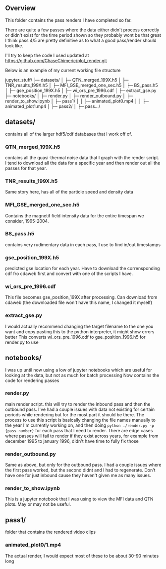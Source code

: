 ## Overview
This folder contains the pass renders I have completed so far.
 
There are quite a few passes where the data either didn't process correctly or didn't exist for the time period shown so they probably wont be that great
I think pass 4/5 are pretty definitive as to what a good pass/render should look like.

I'll try to keep the code I used updated at https://github.com/ChaseChimeric/plot_render.git

Below is an example of my current working file structure

jupyter_stuff/
├─ datasets/
│  ├─ QTN_merged_199X.h5
│  ├─ TNR_results_199X.h5
│  ├─ MFI_GSE_merged_one_sec.h5
│  ├─ BS_pass.h5
│  ├─ gse_position_199X.h5
│  ├─ wi_ors_pre_1996.cdf
│  ├─ extract_gse.py
├─ notebooks/
│  ├─ render.py
│  ├─ render_outbound.py
│  ├─ render_to_show.ipynb
│  ├─ pass1/
│  │  ├─ animated_plot0.mp4
│  │  ├─ animated_plot1.mp4
│  ├─ pass2/
│  ├─ pass.../

## datasets/
contains all of the larger hdf5/cdf databases that I work off of.
### QTN_merged_199X.h5
contains all the quasi-thermal noise data that I graph with the render script.
I tend to download all the data for a specific year and then render out all the passes for that year.
### TNR_results_199X.h5
Same story here, has all of the particle speed and density data
### MFI_GSE_merged_one_sec.h5
Contains the magnetif field intensity data for the entire timespan we consider, 1995-2004.
### BS_pass.h5
contains very rudimentary data in each pass, I use to find in/out timestamps
### gse_position_199X.h5
predicted gse location for each year. Have to download the corrensponding cdf fro cdaweb first and convert with one of the scripts I have.
### wi_ors_pre_1996.cdf
This file becomes gse_position_199X after processing. Can download from cdaweb (the downloaded file won't have this name, I changed it myself)
### extract_gse.py
I would actually recommend changing the target filename to the one you want and copy pasting this to the python interpreter, it might show errors better
This converts wi_ors_pre_1996.cdf to gse_position_1996.h5 for render.py to use

## notebooks/
I was up until now using a low of jupyter notebooks which are useful for looking at the data, but not as much for batch processing
Now contains the code for rendering passes
### render.py
main render script. this will try to render the inbound pass and then the outbound pass. I've had a couple issues with data not existing for 
certain periods while rendering but for the most part it should be there. The process to use this script is basically changing the file names 
manually to the year I'm currently working on, and then doing `python ./render.py -p {pass number}` for each pass that I need to render. There are
edge cases where passes will fail to render if they exist across years, for example from december 1995 to january 1996, didn't have time to fully fix those
### render_outbound.py
Same as above, but only for the outbound pass. I had a couple issues where the first pass worked, but the second didnt and I had to regenerate.
Don't have one for just inbound cause they haven't given me as many issues.
### render_to_show.ipynb
This is a jupyter notebook that I was using to view the MFI data and QTN plots. May or may not be useful.

## pass1/
folder that contains the rendered video clips
### animated_plot0/1.mp4
The actual render, I would expect most of these to be about 30-90 minutes long
